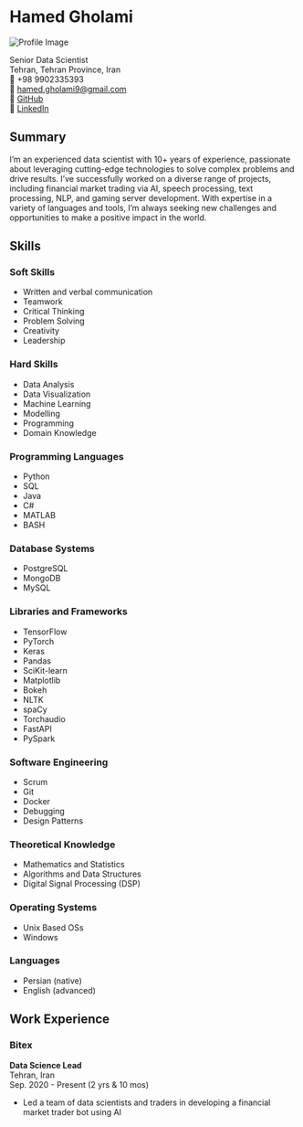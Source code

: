 # Hamed Gholami

![Profile Image](<Add a link to your profile image if desired>)

Senior Data Scientist  
Tehran, Tehran Province, Iran  
 +98 9902335393  
 hamed.gholami9@gmail.com  
 [GitHub](https://github.com/hamigh)  
 [LinkedIn](<Add your LinkedIn profile link if desired>)

## Summary
I’m an experienced data scientist with 10+ years of experience, passionate about leveraging cutting-edge technologies to solve complex problems and drive results. I’ve successfully worked on a diverse range of projects, including financial market trading via AI, speech processing, text processing, NLP, and gaming server development. With expertise in a variety of languages and tools, I’m always seeking new challenges and opportunities to make a positive impact in the world.

## Skills
### Soft Skills
- Written and verbal communication
- Teamwork
- Critical Thinking
- Problem Solving
- Creativity
- Leadership

### Hard Skills
- Data Analysis
- Data Visualization
- Machine Learning
- Modelling
- Programming
- Domain Knowledge

### Programming Languages
- Python
- SQL
- Java
- C#
- MATLAB
- BASH

### Database Systems
- PostgreSQL
- MongoDB
- MySQL

### Libraries and Frameworks
- TensorFlow
- PyTorch
- Keras
- Pandas
- SciKit-learn
- Matplotlib
- Bokeh
- NLTK
- spaCy
- Torchaudio
- FastAPI
- PySpark

### Software Engineering
- Scrum
- Git
- Docker
- Debugging
- Design Patterns

### Theoretical Knowledge
- Mathematics and Statistics
- Algorithms and Data Structures
- Digital Signal Processing (DSP)

### Operating Systems
- Unix Based OSs
- Windows

### Languages
- Persian (native)
- English (advanced)

## Work Experience

### Bitex
**Data Science Lead**  
Tehran, Iran  
Sep. 2020 - Present (2 yrs & 10 mos)

- Led a team of data scientists and traders in developing a financial market trader bot using AI

